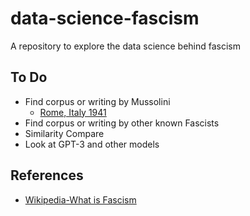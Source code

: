 # data-science-fascism
A repository to explore the data science behind fascism

## To Do

* Find corpus or writing by Mussolini
  * [Rome, Italy 1941](http://www.ibiblio.org/pha/policy/1941/410223a.html)
* Find corpus or writing by other known Fascists
* Similarity Compare
* Look at GPT-3 and other models

## References

* [Wikipedia-What is Fascism](https://en.wikipedia.org/wiki/Fascism)
